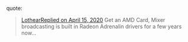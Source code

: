 quote:
>[LothearReplied on April 15, 2020](https://answers.microsoft.com/en-us/windows/forum/all/broadcasting-on-windows-10/c718123a-13af-4546-b6e4-d2a89d4253fc)
>Get an AMD Card, Mixer broadcasting is built in Radeon Adrenalin drivers for a few years now...

